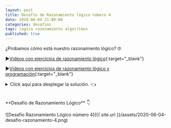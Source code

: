 ```yaml
---
layout: post
title: Desafío de Razonamiento lógico número 4
date: 2020-06-04 21:00:00
categories: desafios
tags: logica razonamiento algoritmos
published: true
---
```

¿Probamos cómo está nuestro razonamiento lógico? 🤓

▶️[Videos con ejercicios de razonamiento lógico](https://youtu.be/wv1VFXgZbV0){:target="_blank"}

▶️[Videos con ejercicios de razonamiento lógico y programación](https://youtu.be/DqXFtylWI10){:target="_blank"}

<details><summary>Click aquí para desplegar la solución. 👈</summary>
<br />✅ La respuesta correcta es la d).
<br />
<br />✏️ Explicación: la palabra "Bingo" sólo aparece en la segunda oración. La palabra "ba" es la única de la segunda oración que no se repite en ninguna otra.
<br />
<div markdown="1">![Solución al desafío]({{ site.url }}/assets/2020-06-04-desafio-razonamiento-4-solucion.png)
  </div></details>

<br />
<br />
**Desafío de Razonamiento Lógico** 👇

![Desafío Razonamiento Lógico número 4]({{ site.url }}/assets/2020-06-04-desafio-razonamiento-4.png)
